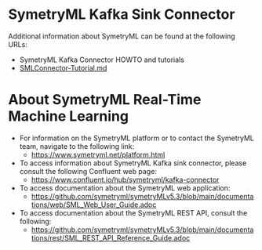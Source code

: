 # SymetryML Kafka Sink Connector

Additional information about SymetryML can be found at the following URLs:

* SymetryML Kafka Connector HOWTO and tutorials
 * [SMLConnector-Tutorial.md](SMLConnector-Tutorial.md)

# About SymetryML Real-Time Machine Learning

* For information on the SymetryML platform or to contact the SymetryML team, navigate to the following link:
  * https://www.symetryml.net/platform.html
* To access information about SymetryML Kafka sink connector, please consult the following Confluent web page:
  * https://www.confluent.io/hub/symetryml/kafka-connector
* To access documentation about the SymetryML web application: 
  * https://github.com/symetryml/symetryMLv5.3/blob/main/documentations/web/SML_Web_User_Guide.adoc
* To access documentation about the SymetryML REST API, consult the following: 
  * https://github.com/symetryml/symetryMLv5.3/blob/main/documentations/rest/SML_REST_API_Reference_Guide.adoc
